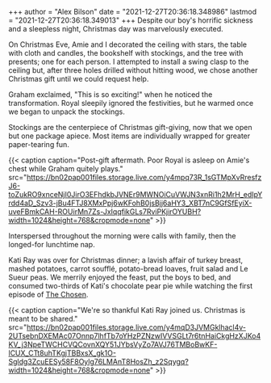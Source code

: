 +++
author = "Alex Bilson"
date = "2021-12-27T20:36:18.348986"
lastmod = "2021-12-27T20:36:18.349013"
+++
Despite our boy's horrific sickness and a sleepless night, Christmas day was marvelously executed.

On Christmas Eve, Amie and I decorated the ceiling with stars, the table with cloth and candles, the bookshelf with stockings, and the tree with presents; one for each person. I attempted to install a swing clasp to the ceiling but, after three holes drilled without hitting wood, we chose another Christmas gift until we could request help.

Graham exclaimed, "This is so exciting!" when he noticed the transformation. Royal sleepily ignored the festivities, but he warmed once we began to unpack the stockings.

Stockings are the centerpiece of Christmas gift-giving, now that we open but one package apiece. Most items are individually wrapped for greater paper-tearing fun.

{{< caption caption="Post-gift aftermath. Poor Royal is asleep on Amie's chest while Graham quitely plays." src="https://bn02pap001files.storage.live.com/y4mpq73R_1sGTMpXvRresfzJ6-toZukRO9xnceNjI0JirO3EFhdkbJVNEr9MWNOiCuVWJN3xnRi1h2MrH_edIpYrdd4aD_Szv3-jBu4FTJ8XMxPpj6wKFohB0jsBjj6aHY3_XBT7nC9GfSfEyiX-uveFBmkCAH-ROUirMn7Zs-JxIqqfikGLs7RviPKjirOYUBH?width=1024&height=768&cropmode=none" >}}

Interspersed throughout the morning were calls with family, then the longed-for lunchtime nap.

Kati Ray was over for Christmas dinner; a lavish affair of turkey breast, mashed potatoes, carrot soufflé, potato-bread loaves, fruit salad and Le Sueur peas. We merrily enjoyed the feast, put the boys to bed, and consumed two-thirds of Kati's chocolate pear pie while watching the first episode of [The Chosen](https://www.amazon.com/The-Chosen-season-1/dp/B091D6KCBS).

{{< caption caption="We're so thankful Kati Ray joined us. Christmas is meant to be shared." src="https://bn02pap001files.storage.live.com/y4mqD3JVMGklhacl4v-2UTsebnDXEMAc07Onnp7lhfTb7oYHzPZNzwIVVSGLt7r6tnHaiCkgHzXJKo4KV_j3NpeTWCHCVQCovnXQY51JYbsVyZo7AVJ76TMBoBwKF-lCUX_CTt8uhTKgjTBBxsX_gk1O-Sgldg3ZcuEESy58F8Oylg76LMAnT8HosZh_z2Sqygq?width=1024&height=768&cropmode=none" >}}